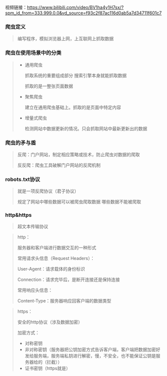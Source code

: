视频链接：https://www.bilibili.com/video/BV1ha4y1H7sx/?spm_id_from=333.999.0.0&vd_source=f93c2f87ac116d0ab5a7d34711f601c7





### 爬虫定义

> 编写程序，模拟浏览器上网，上互联网上抓取数据

### 爬虫在使用场景中的分类

> * 通用爬虫
>
>   抓取系统的重要组成部分 搜索引擎本身就能抓取数据
>
>   抓取的是一整张页面数据
>
> * 聚焦爬虫
>
>   建立在通用爬虫基础上。抓取的是页面中特定内容
>
> * 增量式爬虫
>
>   检测网站中数据更新的情况。只会抓取网站中最新更新出的数据

### 爬虫的矛与盾

> 反爬：门户网站，制定相应策略或技术，防止爬虫对数据的爬取
>
> 反反爬：爬虫工具破解门户网站的反爬机制





### robots.txt协议

> 就是一项反爬协议（君子协议）
>
> 规定了网站中哪些数据可以被爬虫爬取数据 哪些数据不能被爬取





### http&https

> 超文本传输协议

> http：
>
> 服务器和客户端进行数据交互的一种形式
>
> 常用请求头信息（Request Headers）：
>
>  User-Agent：请求载体的身份标识
>
>  Connection：请求完毕后，是断开连接还是保持连接
>
> 常用响应头信息：
>
>  Content-Type：服务器响应回客户端的数据类型
>
>  

> https：
>
>  安全的http协议（涉及数据加密）
>
> 加密方式：
>
> - 对称密钥
> - 非对称密钥（服务器把公钥加密方式告诉客户端，客户端把数据加密好发给服务端，服务端私钥进行解密，慢，不安全，也不能保证公钥是服务器给的（拦截））
> - 证书密钥（https就是）
